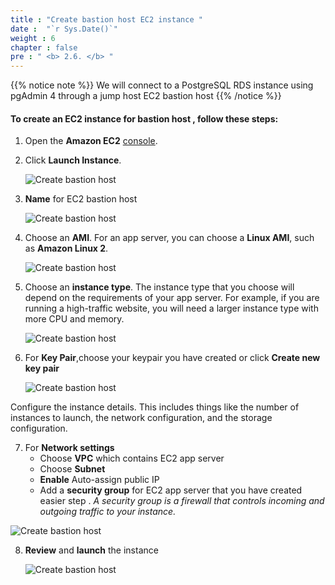 ```yaml
---
title : "Create bastion host EC2 instance "
date :  "`r Sys.Date()`" 
weight : 6
chapter : false
pre : " <b> 2.6. </b> "
---
```



{{% notice note %}}
We will connect to a PostgreSQL RDS instance using pgAdmin 4 through a jump host EC2 bastion host
{{% /notice %}}

#### To create an EC2 instance for bastion host , follow these steps:

1. Open the **Amazon EC2** [console](https://console.aws.amazon.com/ec2/).
2. Click **Launch Instance**.

    ![Create bastion host](/images/preparation/ec2/1.png)
3. **Name** for EC2 bastion host

    ![Create bastion host](/images/preparation/bastionhost/ec2bastion.png)
4. Choose an **AMI**. For an app server, you can choose a **Linux AMI**, such as **Amazon Linux 2**.

    ![Create bastion host](/images/preparation/bastionhost/ec2bastion1.png)

5. Choose an **instance type**. The instance type that you choose will depend on the requirements of your app server. For example, if you are running a high-traffic website, you will need a larger instance type with more CPU and memory.

    ![Create bastion host](/images/preparation/bastionhost/ec2bastion2.png)

6. For **Key Pair**,choose your keypair you have created or click **Create new key pair** 


    ![Create bastion host](/images/preparation/bastionhost/ec2bastion3.png)

Configure the instance details. This includes things like the number of instances to launch, the network configuration, and the storage configuration.

7.  For **Network settings**
    - Choose **VPC** which contains EC2 app server
    - Choose **Subnet**
    - **Enable** Auto-assign public IP
    - Add a **security group** for EC2 app server that you have created easier step . *A security group is a firewall that controls incoming and outgoing traffic to your instance.* 

![Create bastion host](/images/preparation/bastionhost/ec2bastion4.png)

8. **Review** and **launch** the instance

    ![Create bastion host](/images/preparation/bastionhost/ec2bastion5.png)

